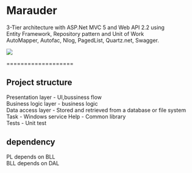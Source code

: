 # Marauder
3-Tier architecture with ASP.Net MVC 5 and Web API 2.2 using   
Entity Framework, Repository pattern and Unit of Work  
AutoMapper, Autofac, Nlog, PagedList, Quartz.net, Swagger.

<img src="https://upload.wikimedia.org/wikipedia/commons/thumb/5/51/Overview_of_a_three-tier_application_vectorVersion.svg/593px-Overview_of_a_three-tier_application_vectorVersion.svg.png">

===================

Project structure
-------------------
Presentation layer     - UI,bussiness flow  
Business logic layer  - business logic  
Data access layer  - Stored and retrieved from a database or file system
Task  -  Windows service
Help - Common library  
Tests - Unit test

dependency
-------------
PL depends on BLL  
BLL depends on DAL
